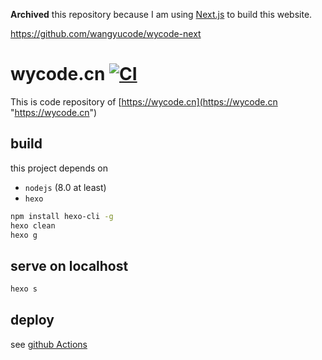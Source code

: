 **Archived** this repository because I am using [Next.js](https://nextjs.org) to build this website.

<https://github.com/wangyucode/wycode-next>

# wycode.cn [![CI](https://github.com/wangyucode/wycode.cn/actions/workflows/main.yml/badge.svg)](https://github.com/wangyucode/wycode.cn/actions/workflows/main.yml)

This is code repository of [https://wycode.cn](https://wycode.cn "https://wycode.cn")

## build

this project depends on 
- `nodejs` (8.0 at least)
- `hexo`

```bash
npm install hexo-cli -g
hexo clean
hexo g
```

## serve on localhost

```bash
hexo s
```

## deploy

see [github Actions](https://github.com/wangyucode/wycode.cn/actions/workflows/main.yml)

